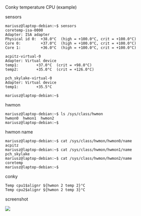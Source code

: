 Conky temperature CPU (example)

sensors
```
mariusz@laptop-debian:~$ sensors
coretemp-isa-0000
Adapter: ISA adapter
Physical id 0:  +38.0°C  (high = +100.0°C, crit = +100.0°C)
Core 0:         +37.0°C  (high = +100.0°C, crit = +100.0°C)
Core 1:         +36.0°C  (high = +100.0°C, crit = +100.0°C)

acpitz-virtual-0
Adapter: Virtual device
temp1:        +37.0°C  (crit = +98.0°C)
temp2:        +35.0°C  (crit = +126.0°C)

pch_skylake-virtual-0
Adapter: Virtual device
temp1:        +35.5°C  

mariusz@laptop-debian:~$ 
```
hwmon
```
mariusz@laptop-debian:~$ ls /sys/class/hwmon
hwmon0  hwmon1  hwmon2
mariusz@laptop-debian:~$ 
```
hwmon name
```
mariusz@laptop-debian:~$ cat /sys/class/hwmon/hwmon0/name
acpitz
mariusz@laptop-debian:~$ cat /sys/class/hwmon/hwmon1/name
pch_skylake
mariusz@laptop-debian:~$ cat /sys/class/hwmon/hwmon2/name
coretemp
mariusz@laptop-debian:~$ 
```
conky
```
Temp cpu1$alignr ${hwmon 2 temp 2}°C
Temp cpu2$alignr ${hwmon 2 temp 3}°C
```
screenshot

<img src="https://skandyn-sh.github.io/img/conky-cpu-temp.png"/>


